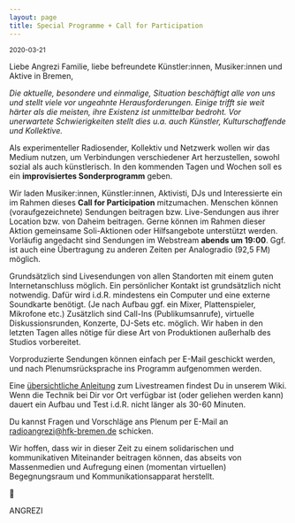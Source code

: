 ```yaml
---
layout: page
title: Special Programme + Call for Participation
---
```


<small>2020-03-21</small>

Liebe Angrezi Familie, liebe befreundete Künstler:innen, Musiker:innen und Aktive in Bremen, 

*Die aktuelle, besondere und einmalige, Situation beschäftigt alle von uns und stellt viele vor ungeahnte Herausforderungen. Einige trifft sie weit härter als die meisten, ihre Existenz ist unmittelbar bedroht. Vor unerwartete Schwierigkeiten stellt dies u.a. auch Künstler, Kulturschaffende und Kollektive.* 

Als experimenteller Radiosender, Kollektiv und Netzwerk wollen wir das Medium nutzen, um Verbindungen verschiedener Art herzustellen, sowohl sozial als auch künstlerisch. In den kommenden Tagen und Wochen soll es ein **improvisiertes Sonderprogramm** geben. 

Wir laden Musiker:innen, Künstler:innen, Aktivisti, DJs und Interessierte ein im Rahmen dieses **Call for Participation** mitzumachen. Menschen können (voraufgezeichnete) Sendungen beitragen bzw. Live-Sendungen aus ihrer Location bzw. von Daheim beitragen. Gerne können im Rahmen dieser Aktion gemeinsame Soli-Aktionen oder Hilfsangebote unterstützt werden. Vorläufig angedacht sind Sendungen im Webstream **abends um 19:00**. Ggf. ist auch eine Übertragung zu anderen Zeiten per Analogradio (92,5 FM) möglich. 

Grundsätzlich sind Livesendungen von allen Standorten mit einem guten Internetanschluss möglich. Ein persönlicher Kontakt ist grundsätzlich nicht notwendig. Dafür wird i.d.R. mindestens ein Computer und eine externe Soundkarte benötigt. (Je nach Aufbau ggf. ein Mixer, Plattenspieler, Mikrofone etc.) Zusätzlich sind Call-Ins (Publikumsanrufe), virtuelle Diskussionsrunden, Konzerte, DJ-Sets etc. möglich. Wir haben in den letzten Tagen alles nötige für diese Art von Produktionen außerhalb des Studios vorbereitet.

Vorproduzierte Sendungen können einfach per E-Mail geschickt werden, und nach Plenumsrücksprache ins Programm aufgenommen werden. 

Eine [übersichtliche Anleitung](https://radioangrezi.gitbook.io/studio/remote#direct-one-way-streaming-to-show-source) zum Livestreamen findest Du in unserem Wiki. Wenn die Technik bei Dir vor Ort verfügbar ist (oder geliehen werden kann) dauert ein Aufbau und Test i.d.R. nicht länger als 30-60 Minuten. 

Du kannst Fragen und Vorschläge ans Plenum per E-Mail an [radioangrezi@hfk-bremen.de](mailto:radioangrezi@hfk-bremen.de) schicken.

Wir hoffen, dass wir in dieser Zeit zu einem solidarischen und kommunikativen Miteinander beitragen können, das abseits von Massenmedien und Aufregung einen (momentan virtuellen) Begegnungsraum und Kommunikationsapparat herstellt. 


💌 

ANGREZI
